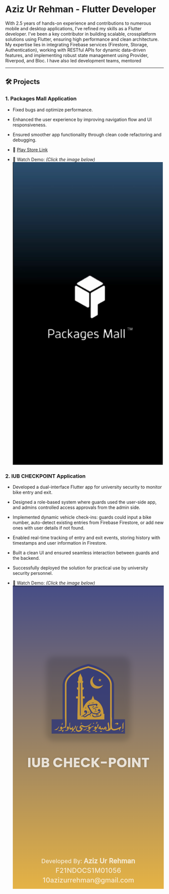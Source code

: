 # Aziz Ur Rehman - Flutter Developer

With 2.5 years of hands-on experience and contributions to numerous mobile and desktop applications, I’ve refined my skills as a Flutter developer. I’ve been a key contributor in building scalable, crossplatform solutions using Flutter, ensuring high performance and clean architecture. My expertise lies in integrating Firebase services (Firestore, Storage, Authentication), working with RESTful APIs for dynamic data-driven features, and implementing robust state management using Provider, Riverpod, and Bloc. I have also led development teams, mentored 

---

## 🛠 Projects

### 1. Packages Mall Application
- Fixed bugs and optimize performance.
- Enhanced the user experience by improving navigation flow and UI responsiveness.
- Ensured smoother app functionality through clean code refactoring and debugging.
  
- 🔗 [Play Store Link](https://play.google.com/store/apps/details?id=com.packagesmall.packagesmallapp&pcampaignid=web_share)  
- 🎥 Watch Demo: *(Click the image below)*  
[![Watch Demo](https://raw.githubusercontent.com/azizrh10/Aziz-Ur-Rehman---Flutter-Developer/main/packages-mall.png)](https://drive.google.com/file/d/1RrsTcfRt72AHuWVeFQfW-3WD7dN8mfzn/view?usp=sharing)

### 2. IUB CHECKPOINT Application
- Developed a dual-interface Flutter app for university security to monitor bike entry and exit.
- Designed a role-based system where guards used the user-side app, and admins controlled access approvals from the admin side.
- Implemented dynamic vehicle check-ins: guards could input a bike number, auto-detect existing entries from Firebase Firestore, or add new ones with user details if not found.
- Enabled real-time tracking of entry and exit events, storing history with timestamps and user information in Firestore.
- Built a clean UI and ensured seamless interaction between guards and the backend.
- Successfully deployed the solution for practical use by university security personnel.
   
- 🎥 Watch Demo: *(Click the image below)*  
[![Watch Demo](https://raw.githubusercontent.com/azizrh10/Aziz-Ur-Rehman---Flutter-Developer/main/IUB-CHECKPOINT.png)](https://drive.google.com/file/d/1w_n4ZC2aHk-C32UwUQGHay6yZ2jOzIOB/view?usp=sharing)
